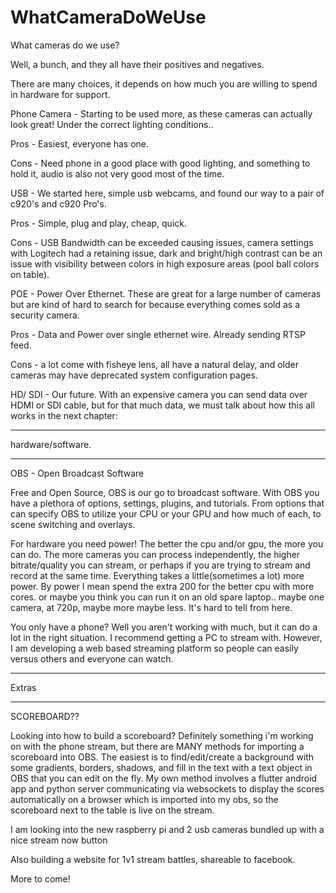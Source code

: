 # WhatCameraDoWeUse
What cameras do we use?


Well, a bunch, and they all have their positives and negatives.

There are many choices, it depends on how much you are willing to spend in hardware for support.

Phone Camera - Starting to be used more, as these cameras can actually look great! Under the correct lighting conditions..

  Pros - Easiest, everyone has one.
  
  Cons - Need phone in a good place with good lighting, and something to hold it, audio is also not very good most of the time.
  

USB -  We started here, simple usb webcams, and found our way to a pair of c920's and c920 Pro's.

  Pros - Simple, plug and play, cheap, quick.
  
  Cons - USB Bandwidth can be exceeded causing issues, camera settings with Logitech had a retaining issue, dark and bright/high
 contrast can be an issue with visibility between colors in high exposure areas (pool ball colors on table).
  
  POE - Power Over Ethernet.  These are great for a large number of cameras but are kind of hard to search for because everything comes sold as a security camera.
  
  Pros - Data and Power over single ethernet wire. Already sending RTSP feed.
  
  Cons - a lot come with fisheye lens, all have a natural delay, and older cameras may have deprecated system configuration pages.
    
    
  HD/ SDI - Our future. With an expensive camera you can send data over HDMI or SDI cable, but for that much data, we must talk about how this all works in the next chapter:
  
  
-----------

hardware/software.

-----------

OBS - Open Broadcast Software

Free and Open Source, OBS is our go to broadcast software.  With OBS you have a plethora of options, settings, plugins, and tutorials.  From options that can specify OBS to utilize your CPU or your GPU and how much of each, to scene switching and overlays.


For hardware you need power!  The better the cpu and/or gpu, the more you can do.  The more cameras you can process independently, the higher bitrate/quality you can stream, or perhaps if you are trying to stream and record at the same time.  Everything takes a little(sometimes a lot) more power.  By power I mean spend the extra 200 for the better cpu with more cores.  or maybe you think you can run it on an old spare laptop.. maybe one camera, at 720p, maybe more maybe less.  It's hard to tell from here.

You only have a phone?  Well you aren't working with much, but it can do a lot in the right situation.  I recommend getting a PC to stream with.  However, I am developing a web based streaming platform so people can easily versus others and everyone can watch.  

-----------

Extras

-----------

SCOREBOARD??

Looking into how to build a scoreboard?  Definitely something i'm working on with the phone stream, but there are MANY methods for importing a scoreboard into OBS.  The easiest is to find/edit/create a background with some gradients, borders, shadows, and fill in the text with a text object in OBS that you can edit on the fly.  My own method involves a flutter android app and python server communicating via websockets to display the scores automatically on a browser which is imported into my obs, so the scoreboard next to the table is live on the stream.

I am looking into the new raspberry pi and 2 usb cameras bundled up with a nice stream now button

Also building a website for 1v1 stream battles, shareable to facebook.

More to come!
